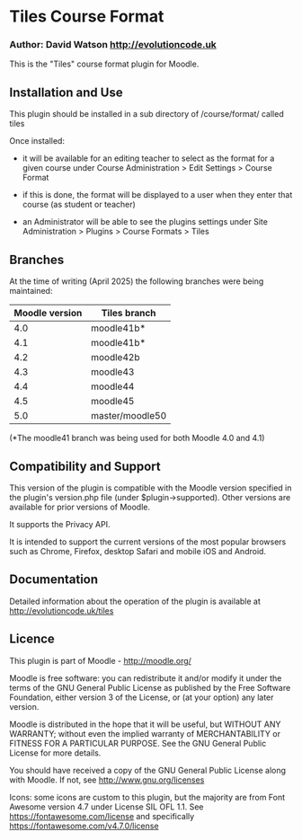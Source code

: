 # Tiles Course Format

### Author: David Watson http://evolutioncode.uk

This is the "Tiles" course format plugin for Moodle.

## Installation and Use
This plugin should be installed in a sub directory of /course/format/ called tiles

Once installed:

- it will be available for an editing teacher to select as the format for a given course under Course Administration > Edit Settings > Course Format

- if this is done, the format will be displayed to a user when they enter that course (as student or teacher)

- an Administrator will be able to see the plugins settings under Site Administration > Plugins > Course Formats > Tiles

## Branches

At the time of writing (April 2025) the following branches were being maintained:

| Moodle version | Tiles branch    |
|----------------|-----------------|
| 4.0            | moodle41b*      |
| 4.1            | moodle41b*      |
| 4.2            | moodle42b       |
| 4.3            | moodle43        |
| 4.4            | moodle44        |
| 4.5            | moodle45        |
| 5.0            | master/moodle50 |

(*The moodle41 branch was being used for both Moodle 4.0 and 4.1)

## Compatibility and Support
This version of the plugin is compatible with the Moodle version specified in the plugin's version.php file (under $plugin->supported).  Other versions are available for prior versions of Moodle.

It supports the Privacy API.

It is intended to support the current versions of the most popular browsers such as Chrome, Firefox, desktop Safari and mobile iOS and Android.

## Documentation
Detailed information about the operation of the plugin is available at http://evolutioncode.uk/tiles

## Licence
This plugin is part of Moodle - http://moodle.org/

Moodle is free software: you can redistribute it and/or modify it under the terms of the GNU General Public License as published by the Free Software Foundation, either version 3 of the License, or (at your option) any later version.

Moodle is distributed in the hope that it will be useful, but WITHOUT ANY WARRANTY; without even the implied warranty of MERCHANTABILITY or FITNESS FOR A PARTICULAR PURPOSE.  See the GNU General Public License for more details.

You should have received a copy of the GNU General Public License along with Moodle.  If not, see http://www.gnu.org/licenses

Icons: some icons are custom to this plugin, but the majority are from Font Awesome version 4.7 under License SIL OFL 1.1.  See https://fontawesome.com/license and specifically https://fontawesome.com/v4.7.0/license